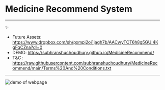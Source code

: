 # Medicine Recommend System
___________________________

✨
- Future Assets: https://www.dropbox.com/sh/pxmpj2oi1jagh7b/AACwyTOT6h8g5GUI4KgFqCZna?dl=0
- DEMO: https://subhranshuchoudhury.github.io/MedicineRecommend/
- T&C : https://raw.githubusercontent.com/subhranshuchoudhury/MedicineRecommend/main/Terms%20And%20Conditions.txt
__________________________
![demo of webpage](https://user-images.githubusercontent.com/63858190/152561855-0d43a832-9d96-40ca-9f5b-480237f925ed.png)
